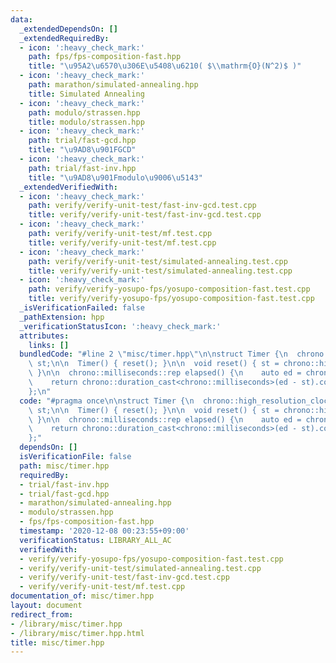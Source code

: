 ```yaml
---
data:
  _extendedDependsOn: []
  _extendedRequiredBy:
  - icon: ':heavy_check_mark:'
    path: fps/fps-composition-fast.hpp
    title: "\u95A2\u6570\u306E\u5408\u6210( $\\mathrm{O}(N^2)$ )"
  - icon: ':heavy_check_mark:'
    path: marathon/simulated-annealing.hpp
    title: Simulated Annealing
  - icon: ':heavy_check_mark:'
    path: modulo/strassen.hpp
    title: modulo/strassen.hpp
  - icon: ':heavy_check_mark:'
    path: trial/fast-gcd.hpp
    title: "\u9AD8\u901FGCD"
  - icon: ':heavy_check_mark:'
    path: trial/fast-inv.hpp
    title: "\u9AD8\u901Fmodulo\u9006\u5143"
  _extendedVerifiedWith:
  - icon: ':heavy_check_mark:'
    path: verify/verify-unit-test/fast-inv-gcd.test.cpp
    title: verify/verify-unit-test/fast-inv-gcd.test.cpp
  - icon: ':heavy_check_mark:'
    path: verify/verify-unit-test/mf.test.cpp
    title: verify/verify-unit-test/mf.test.cpp
  - icon: ':heavy_check_mark:'
    path: verify/verify-unit-test/simulated-annealing.test.cpp
    title: verify/verify-unit-test/simulated-annealing.test.cpp
  - icon: ':heavy_check_mark:'
    path: verify/verify-yosupo-fps/yosupo-composition-fast.test.cpp
    title: verify/verify-yosupo-fps/yosupo-composition-fast.test.cpp
  _isVerificationFailed: false
  _pathExtension: hpp
  _verificationStatusIcon: ':heavy_check_mark:'
  attributes:
    links: []
  bundledCode: "#line 2 \"misc/timer.hpp\"\n\nstruct Timer {\n  chrono::high_resolution_clock::time_point\
    \ st;\n\n  Timer() { reset(); }\n\n  void reset() { st = chrono::high_resolution_clock::now();\
    \ }\n\n  chrono::milliseconds::rep elapsed() {\n    auto ed = chrono::high_resolution_clock::now();\n\
    \    return chrono::duration_cast<chrono::milliseconds>(ed - st).count();\n  }\n\
    };\n"
  code: "#pragma once\n\nstruct Timer {\n  chrono::high_resolution_clock::time_point\
    \ st;\n\n  Timer() { reset(); }\n\n  void reset() { st = chrono::high_resolution_clock::now();\
    \ }\n\n  chrono::milliseconds::rep elapsed() {\n    auto ed = chrono::high_resolution_clock::now();\n\
    \    return chrono::duration_cast<chrono::milliseconds>(ed - st).count();\n  }\n\
    };"
  dependsOn: []
  isVerificationFile: false
  path: misc/timer.hpp
  requiredBy:
  - trial/fast-inv.hpp
  - trial/fast-gcd.hpp
  - marathon/simulated-annealing.hpp
  - modulo/strassen.hpp
  - fps/fps-composition-fast.hpp
  timestamp: '2020-12-08 00:23:55+09:00'
  verificationStatus: LIBRARY_ALL_AC
  verifiedWith:
  - verify/verify-yosupo-fps/yosupo-composition-fast.test.cpp
  - verify/verify-unit-test/simulated-annealing.test.cpp
  - verify/verify-unit-test/fast-inv-gcd.test.cpp
  - verify/verify-unit-test/mf.test.cpp
documentation_of: misc/timer.hpp
layout: document
redirect_from:
- /library/misc/timer.hpp
- /library/misc/timer.hpp.html
title: misc/timer.hpp
---
```

